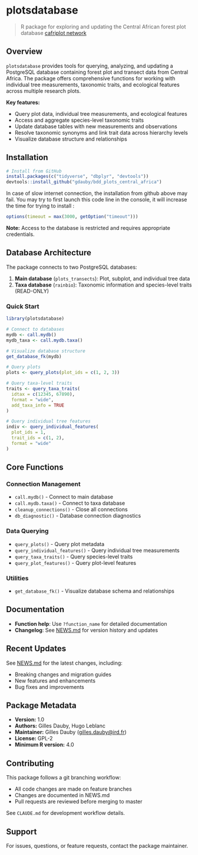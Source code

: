 # plotsdatabase

> R package for exploring and updating the Central African forest plot database [cafriplot network](https://cafriplot.net/)

## Overview

`plotsdatabase` provides tools for querying, analyzing, and updating a PostgreSQL database containing forest plot and transect data from Central Africa. The package offers comprehensive functions for working with individual tree measurements, taxonomic traits, and ecological features across multiple research plots.

**Key features:**
- Query plot data, individual tree measurements, and ecological features
- Access and aggregate species-level taxonomic traits
- Update database tables with new measurements and observations
- Resolve taxonomic synonyms and link trait data across hierarchy levels
- Visualize database structure and relationships

## Installation

```r
# Install from GitHub
install.packages(c("tidyverse", "dbplyr", "devtools"))
devtools::install_github("gdauby/bdd_plots_central_africa")

```

In case of slow internet connection, the installation from github above may fail.
You may try to first launch this code line in the console, it will increase the time for trying to install :

```r
options(timeout = max(3000, getOption("timeout")))
```


**Note:** Access to the database is restricted and requires appropriate credentials.

## Database Architecture

The package connects to two PostgreSQL databases:

1. **Main database** (`plots_transects`): Plot, subplot, and individual tree data
2. **Taxa database** (`rainbio`): Taxonomic information and species-level traits (READ-ONLY)

### Quick Start

```r
library(plotsdatabase)

# Connect to databases
mydb <- call.mydb()
mydb_taxa <- call.mydb.taxa()

# Visualize database structure
get_database_fk(mydb)

# Query plots
plots <- query_plots(plot_ids = c(1, 2, 3))

# Query taxa-level traits
traits <- query_taxa_traits(
  idtax = c(12345, 67890),
  format = "wide",
  add_taxa_info = TRUE
)

# Query individual tree features
indiv <- query_individual_features(
  plot_ids = 1,
  trait_ids = c(1, 2),
  format = "wide"
)
```

## Core Functions

### Connection Management
- `call.mydb()` - Connect to main database
- `call.mydb.taxa()` - Connect to taxa database
- `cleanup_connections()` - Close all connections
- `db_diagnostic()` - Database connection diagnostics

### Data Querying
- `query_plots()` - Query plot metadata
- `query_individual_features()` - Query individual tree measurements
- `query_taxa_traits()` - Query species-level traits
- `query_plot_features()` - Query plot-level features


### Utilities
- `get_database_fk()` - Visualize database schema and relationships

## Documentation

- **Function help**: Use `?function_name` for detailed documentation
- **Changelog**: See [NEWS.md](NEWS.md) for version history and updates

## Recent Updates

See [NEWS.md](NEWS.md) for the latest changes, including:
- Breaking changes and migration guides
- New features and enhancements
- Bug fixes and improvements

## Package Metadata

- **Version:** 1.0
- **Authors:** Gilles Dauby, Hugo Leblanc
- **Maintainer:** Gilles Dauby (gilles.dauby@ird.fr)
- **License:** GPL-2
- **Minimum R version:** 4.0

## Contributing

This package follows a git branching workflow:
- All code changes are made on feature branches
- Changes are documented in NEWS.md
- Pull requests are reviewed before merging to master

See `CLAUDE.md` for development workflow details.

## Support

For issues, questions, or feature requests, contact the package maintainer.

